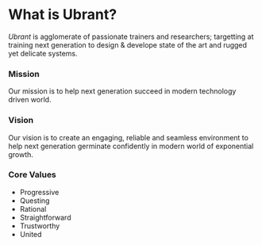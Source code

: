 # What is Ubrant?
*Ubrant* is agglomerate of passionate trainers and researchers; targetting at training next generation to design & develope state of the art and rugged yet delicate systems.




### Mission
Our mission is to help next generation succeed in modern technology driven world.




### Vision
Our vision is to create an engaging, reliable and seamless environment to help next generation germinate confidently in modern world of exponential growth.




### Core Values
  - Progressive
  - Questing
  - Rational
  - Straightforward
  - Trustworthy
  - United

